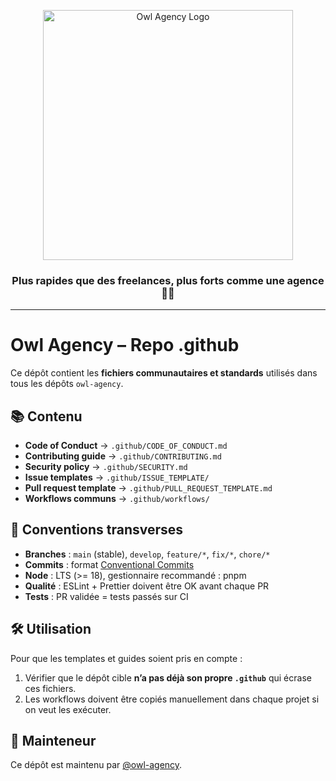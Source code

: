 <p align="center">
  <img src="https://raw.githubusercontent.com/owl-agency/.github/main/Logo%20Owl.png" alt="Owl Agency Logo" width="400"/>
</p>

<h3 align="center">Plus rapides que des freelances, plus forts comme une agence 🚀🦉</h3>

---

# Owl Agency – Repo .github

Ce dépôt contient les **fichiers communautaires et standards** utilisés dans tous les dépôts `owl-agency`.

## 📚 Contenu
- **Code of Conduct** → `.github/CODE_OF_CONDUCT.md`
- **Contributing guide** → `.github/CONTRIBUTING.md`
- **Security policy** → `.github/SECURITY.md`
- **Issue templates** → `.github/ISSUE_TEMPLATE/`
- **Pull request template** → `.github/PULL_REQUEST_TEMPLATE.md`
- **Workflows communs** → `.github/workflows/`

## 🔧 Conventions transverses
- **Branches** : `main` (stable), `develop`, `feature/*`, `fix/*`, `chore/*`
- **Commits** : format [Conventional Commits](https://www.conventionalcommits.org)
- **Node** : LTS (>= 18), gestionnaire recommandé : pnpm
- **Qualité** : ESLint + Prettier doivent être OK avant chaque PR
- **Tests** : PR validée = tests passés sur CI

## 🛠 Utilisation
Pour que les templates et guides soient pris en compte :
1. Vérifier que le dépôt cible **n’a pas déjà son propre `.github`** qui écrase ces fichiers.
2. Les workflows doivent être copiés manuellement dans chaque projet si on veut les exécuter.

## 👤 Mainteneur
Ce dépôt est maintenu par [@owl-agency](https://github.com/owl-agency).
